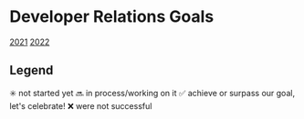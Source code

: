 # Developer Relations Goals

[2021](2021.md)
[2022](2022.md)

## Legend

✳️ not started yet
🔜 in process/working on it
✅ achieve or surpass our goal, let's celebrate!
❌ were not successful
